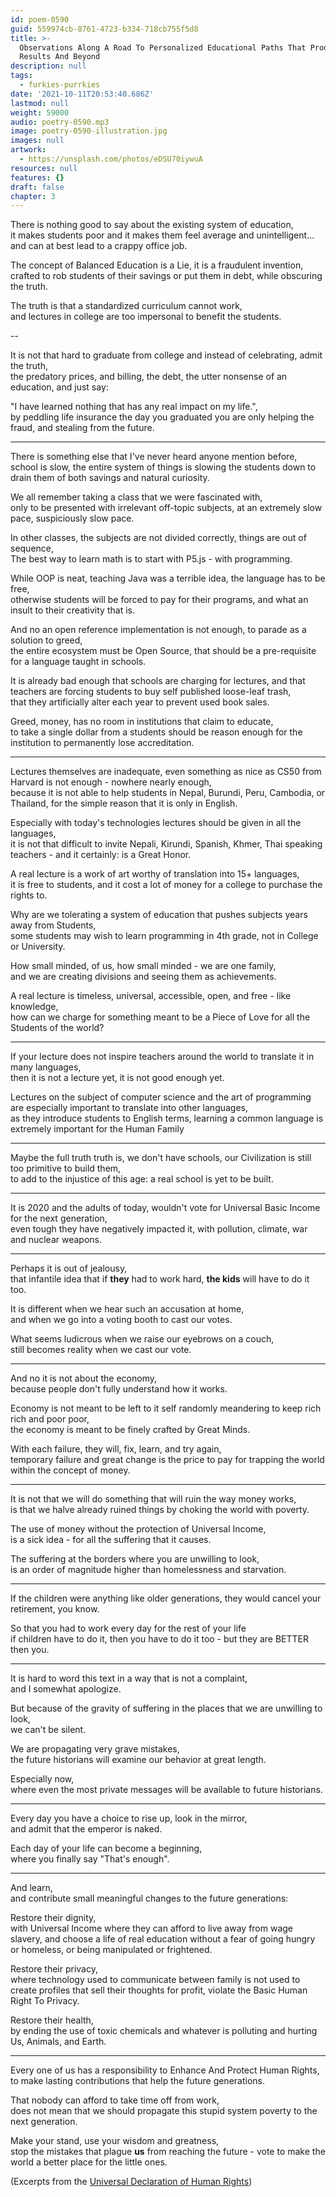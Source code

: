 ```yaml
---
id: poem-0590
guid: 559974cb-8761-4723-b334-718cb755f5d8
title: >-
  Observations Along A Road To Personalized Educational Paths That Produce Real
  Results And Beyond
description: null
tags:
  - furkies-purrkies
date: '2021-10-11T20:53:40.686Z'
lastmod: null
weight: 59000
audio: poetry-0590.mp3
image: poetry-0590-illustration.jpg
images: null
artwork:
  - https://unsplash.com/photos/eDSU70iywuA
resources: null
features: {}
draft: false
chapter: 3
---
```


There is nothing good to say about the existing system of education,\
it makes students poor and it makes them feel average and unintelligent... and can at best lead to a crappy office job.

The concept of Balanced Education is a Lie, it is a fraudulent invention,\
crafted to rob students of their savings or put them in debt, while obscuring the truth.

The truth is that a standardized curriculum cannot work,\
and lectures in college are too impersonal to benefit the students.

\--

It is not that hard to graduate from college and instead of celebrating, admit the truth,\
the predatory prices, and billing, the debt, the utter nonsense of an education, and just say:

"I have learned nothing that has any real impact on my life.",\
by peddling life insurance the day you graduated you are only helping the fraud, and stealing from the future.

---

There is something else that I've never heard anyone mention before,\
school is slow, the entire system of things is slowing the students down to drain them of both savings and natural curiosity.

We all remember taking a class that we were fascinated with,\
only to be presented with irrelevant off-topic subjects, at an extremely slow pace, suspiciously slow pace.

In other classes, the subjects are not divided correctly, things are out of sequence,\
The best way to learn math is to start with P5.js - with programming.

While OOP is neat, teaching Java was a terrible idea, the language has to be free,\
otherwise students will be forced to pay for their programs, and what an insult to their creativity that is.

And no an open reference implementation is not enough, to parade as a solution to greed,\
the entire ecosystem must be Open Source, that should be a pre-requisite for a language taught in schools.

It is already bad enough that schools are charging for lectures, and that teachers are forcing students to buy self published loose-leaf trash,\
that they artificially alter each year to prevent used book sales.

Greed, money, has no room in institutions that claim to educate,\
to take a single dollar from a students should be reason enough for the institution to permanently lose accreditation.

---

Lectures themselves are inadequate, even something as nice as CS50 from Harvard is not enough - nowhere nearly enough,\
because it is not able to help students in Nepal, Burundi, Peru, Cambodia, or Thailand, for the simple reason that it is only in English.

Especially with today's technologies lectures should be given in all the languages,\
it is not that difficult to invite Nepali, Kirundi, Spanish, Khmer, Thai speaking teachers - and it certainly: is a Great Honor.

A real lecture is a work of art worthy of translation into 15+ languages,\
it is free to students, and it cost a lot of money for a college to purchase the rights to.

Why are we tolerating a system of education that pushes subjects years away from Students,\
some students may wish to learn programming in 4th grade, not in College or University.

How small minded, of us, how small minded - we are one family,\
and we are creating divisions and seeing them as achievements.

A real lecture is timeless, universal, accessible, open, and free - like knowledge,\
how can we charge for something meant to be a Piece of Love for all the Students of the world?

---

If your lecture does not inspire teachers around the world to translate it in many languages,\
then it is not a lecture yet, it is not good enough yet.

Lectures on the subject of computer science and the art of programming are especially important to translate into other languages,\
as they introduce students to English terms, learning a common language is extremely important for the Human Family

---

Maybe the full truth truth is, we don't have schools, our Civilization is still too primitive to build them,\
to add to the injustice of this age: a real school is yet to be built.

---

It is 2020 and the adults of today, wouldn't vote for Universal Basic Income for the next generation,\
even tough they have negatively impacted it, with pollution, climate, war and nuclear weapons.

---

Perhaps it is out of jealousy,\
that infantile idea that if **they** had to work hard, **the kids** will have to do it too.

It is different when we hear such an accusation at home,\
and when we go into a voting booth to cast our votes.

What seems ludicrous when we raise our eyebrows on a couch,\
still becomes reality when we cast our vote.

---

And no it is not about the economy,\
because people don't fully understand how it works.

Economy is not meant to be left to it self randomly meandering to keep rich rich and poor poor,\
the economy is meant to be finely crafted by Great Minds.

With each failure, they will, fix, learn, and try again,\
temporary failure and great change is the price to pay for trapping the world within the concept of money.

---

It is not that we will do something that will ruin the way money works,\
is that we halve already ruined things by choking the world with poverty.

The use of money without the protection of Universal Income,\
is a sick idea - for all the suffering that it causes.

The suffering at the borders where you are unwilling to look,\
is an order of magnitude higher than homelessness and starvation.

---

If the children were anything like older generations, they would cancel your retirement, you know.

So that you had to work every day for the rest of your life\
if children have to do it, then you have to do it too - but they are BETTER then you.

---

It is hard to word this text in a way that is not a complaint,\
and I somewhat apologize.

But because of the gravity of suffering in the places that we are unwilling to look,\
we can't be silent.

We are propagating very grave mistakes,\
the future historians will examine our behavior at great length.

Especially now,\
where even the most private messages will be available to future historians.

---

Every day you have a choice to rise up, look in the mirror,\
and admit that the emperor is naked.

Each day of your life can become a beginning,\
where you finally say "That's enough".

---

And learn,\
and contribute small meaningful changes to the future generations:

Restore their dignity,\
with Universal Income where they can afford to live away from wage slavery, and choose a life of real education without a fear of going hungry or homeless, or being manipulated or frightened.

Restore their privacy,\
where technology used to communicate between family is not used to create profiles that sell their thoughts for profit, violate the Basic Human Right To Privacy.

Restore their health,\
by ending the use of toxic chemicals and whatever is polluting and hurting Us, Animals, and Earth.

---

Every one of us has a responsibility to Enhance And Protect Human Rights,\
to make lasting contributions that help the future generations.

That nobody can afford to take time off from work,\
does not mean that we should propagate this stupid system poverty to the next generation.

Make your stand, use your wisdom and greatness,\
stop the mistakes that plague **us** from reaching the future - vote to make the world a better place for the little ones.

(Excerpts from the [Universal Declaration of Human Rights](https://librivox.org/the-universal-declaration-of-human-rights-by-the-united-nations/))
